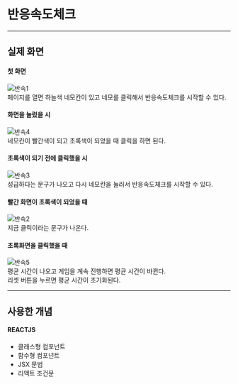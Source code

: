 # 반응속도체크

---

## 실제 화면

#### 첫 화면

![반속1](https://user-images.githubusercontent.com/74300832/110951332-4c127100-8388-11eb-987f-c1833fc50aa9.PNG)  
페이지를 열면 하늘색 네모칸이 있고 네모를 클릭해서 반응속도체크를 시작할 수 있다.

#### 화면을 눌렀을 시

![반속4](https://user-images.githubusercontent.com/74300832/110951339-4d439e00-8388-11eb-8778-15c1f827d931.PNG)  
네모칸이 빨간색이 되고 초록색이 되었을 때 클릭을 하면 된다.

#### 초록색이 되기 전에 클릭했을 시

![반속3](https://user-images.githubusercontent.com/74300832/110951337-4d439e00-8388-11eb-83eb-a629454d451b.PNG)  
성급하다는 문구가 나오고 다시 네모칸을 눌러서 반응속도체크를 시작할 수 있다.

#### 빨간 화면이 초록색이 되었을 때

![반속2](https://user-images.githubusercontent.com/74300832/110951334-4cab0780-8388-11eb-9347-d10142342f9f.PNG)  
지금 클릭이라는 문구가 나온다.

#### 초록화면을 클릭했을 때

![반속5](https://user-images.githubusercontent.com/74300832/110951342-4ddc3480-8388-11eb-91b7-ae42c1c0f58a.PNG)  
평균 시간이 나오고 게임을 계속 진행하면 평균 시간이 바뀐다.  
리셋 버튼을 누르면 평균 시간이 초기화된다.

---

## 사용한 개념

#### REACTJS

- 클래스형 컴포넌트
- 함수형 컴포넌트
- JSX 문법
- 리액트 조건문
